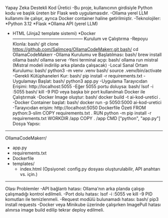 Yapay Zeka Destekli Kod Üretici
-Bu proje, kullanıcının girdisiyle Python kodu ve başlık üreten bir Flask web uygulamasıdır. -Ollama yerel LLM kullanımı ile çalışır, ayrıca Docker container haline getirilmiştir.
-Teknolojiler:
*Python 3.12
*Flask
*Ollama API (yerel LLM)
* HTML (Jinja2 template sistemi) 
*Docker
————————————————
Kurulum ve Çalıştırma
-Repoyu Klonla:
bash/ git clone https://github.com/Salimceg/OllamaCodeMakerr.git bash/ cd OllamaCodeMakerr
-Ollama Kurulumu ve Başlatılması:
bash/ brew install ollama bash/ ollama serve
-Yeni terminal açıp:
bash/ ollama run mistral (Mistral modeli indirilip arka planda çalışacak)
-Local Sanal Ortam Kurulumu:
bash/ python3 -m venv .venv bash/ source .venv/bin/activate
-Gerekli Kütüphaneleri Kur:
bash/ pip install -r requirements.txt
-Uygulamayı Başlat:
bash/ python3 app.py
-Uygulama Tarayıcıdan Erişimi:
http://localhost:5055
-Eğer 5055 portu doluysa:
bash/ lsof -i :5055 bash/ kill -9 PID veya başka bir port kullanılmalı
Docker ile Çalıştırmak
-Docker Image oluştur:
bash/ docker build -t ai-kod-uretici .
-Docker Container başlat:
bash/ docker run -p 5050:5000 ai-kod-uretici
-Tarayıcıdan erişim:
http://localhost:5050
Dockerfile Özeti
FROM python:3-slim COPY requirements.txt . RUN python -m pip install -r requirements.txt WORKDIR /app COPY . /app CMD ["python", "app.py"]
Dosya Yapısı:
----------------------
OllamaCodeMakerr/
* app.py
* requirements.txt
* Dockerfile
* templates/
    * index.html
(Opsiyonel: config.py dosyası oluşturulabilir, API anahtarı vs. için.)
----------------------
Olası Problemler
-API bağlantı hatası: Ollama'nın arka planda çalışıp çalışmadığı kontrol edilmeli. -Port dolu hatası: lsof -i :5055 ve kill -9 PID komutları ile temizlenmeli. -Request modülü bulunamadı hatası: bash/ pip3 install requests -Docker veya Minikube üzerinde çalışırken ImagePull hatası alınırsa image build edilip tekrar deploy edilmeli.
